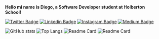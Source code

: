 **Hello mi name is Diego, a Software Developer student at Holberton School!**

[![Twitter Badge](https://img.shields.io/badge/-@XvariaDev-00acee?style=flat&logo=Twitter&logoColor=white)](https://twitter.com/intent/follow?screen_name=XvariaDev "Follow on Twitter")
[![Linkedin Badge](https://img.shields.io/badge/-XvariaDev-blue?style=flat-square&logo=Linkedin&logoColor=white&link=https://www.linkedin.com/in/XvariaDev/)](https://www.linkedin.com/in/XvariaDev/)
[![Instagram Badge](https://img.shields.io/badge/-dreamahu_-orange?style=flat-square&logo=instagram&logoColor=white&link=https://instagram.com/dreamahu_/)](https://instagram.com/dreamahu_)
[![Medium Badge](https://img.shields.io/badge/-@XvariaDev-black?style=flat-square&labelColor=black&logo=Medium&link=https://medium.com/@XvariaDev/)](https://medium.com/@XvariaDev)

![GitHub stats](https://github-readme-stats.vercel.app/api?username=Xvaria&show_icons=true&theme=gotham)
![Top Langs](https://github-readme-stats.vercel.app/api/top-langs/?username=Xvaria&layout=compact&theme=gotham)
![Readme Card](https://github-readme-stats.vercel.app/api/pin/?username=Xvaria&repo=Metrevs)
![Readme Card](https://github-readme-stats.vercel.app/api/pin/?username=Xvaria&repo=Mastermind_challenge)

<!--
[<img align="left" alt="DFA | Facebook" width="35px" src="https://i.imgur.com/IBjq8wx.png" />][facebook]

[<img align="left" alt="DFA | Instagram" width="35px" src="https://i.imgur.com/M6yBwxS.png" />][instagram]

[<img align="left" alt="DFA | Twitter" width="35px" src="https://i.imgur.com/iYkheW1.png" />][Twitter]

[<img align="left" alt="DFA | Medium" width="50px" src="https://cdn.freebiesupply.com/images/large/2x/medium-icon-white-on-black.png" />][Medium]

[instagram]: https://www.instagram.com/dreamahu_/
[Twitter]: https://www.twitter.com/XvariaDev/
[Medium]: https://www.medium.com/@XvariaDev
-->
